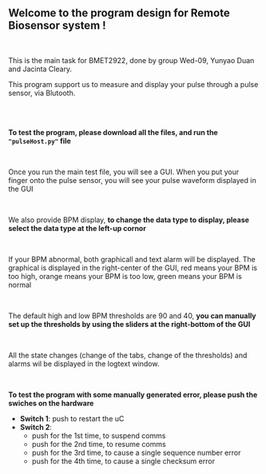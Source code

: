 ## Welcome to the program design for Remote Biosensor system !

<br/>

This is the main task for BMET2922, done by group Wed-09, Yunyao Duan and Jacinta Cleary.


This program support us to measure and display your pulse through a pulse sensor, via Blutooth.

<br/>

<!-- ![](/gui.png) -->
<!-- <img src="./gui.png" width="80%"> -->


<br/>

__To test the program, please download all the files, and run the `"pulseHost.py"` file__

<br/>

Once you run the main test file, you will see a GUI. When you put your finger onto the pulse sensor, you will see your pulse waveform displayed in the GUI

<br/>

We also provide BPM display, __to change the data type to display, please select the data type at the left-up cornor__

<br/>

If your BPM abnormal, both graphicall and text alarm will be displayed. The graphical is displayed in the right-center of the GUI, red means your BPM is too high, orange means your BPM is too low, green means your BPM is normal

<br/> 

The default high and low BPM thresholds are 90 and 40, __you can manually set up the thresholds by using the sliders at the right-bottom of the GUI__


<br/>

All the state changes (change of the tabs, change of the thresholds) and alarms wil be displayed in the logtext window.

<br/>

__To test the program with some manually generated error, please push the swiches on the hardware__

- __Switch 1__: push to restart the uC
- __Switch 2__: 
    - push for the 1st time, to suspend comms
    - push for the 2nd time, to resume comms
    - push for the 3rd time, to cause a single sequence number error
    - push for the 4th time, to cause a single checksum error
